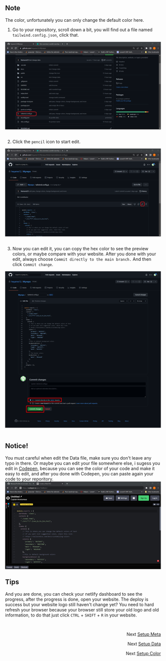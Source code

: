 ## Note
<p align="justify">
The color, unfortunately you can only change the default color here. 
</p>

1. Go to your repository, scroll down a bit, you will find out a file named `tailwind.config.json`, click that.
 <img src="https://github.com/Nemure231/portare/blob/main/docs/COLOR_IMG/c1.png" align="center" />
<br><br>

2. Click the `pencil` icon to start edit.
 <img src="https://github.com/Nemure231/portare/blob/main/docs/COLOR_IMG/c2.png" align="center" />
<br><br>

3. Now you can edit it, you can copy the hex color to see the preview colors, or maybe compare with your website. 
After you done with your edit, always choose `Commit directly to the main branch.` And then click `Commit change`.
 <img src="https://github.com/Nemure231/portare/blob/main/docs/COLOR_IMG/c3.png" align="center" />
<br><br>

## Notice!
You must careful when edit the Data file, make sure you don't leave any typo in there. Or maybe you can edit your file somewhere else, i sugess you edit in [Codepen](https://codepen.io/pen/?editors=), because you can see the color of your code and make it easy to edit, and after you done with Codepen, you can paste again your code to your reporitory.
<img src="https://github.com/Nemure231/portare/blob/main/docs/COLOR_IMG/c4.png" align="center" />

## Tips
And you are done, you can check your netlify dashboard to see the progress, after the progress is done, open your website. The deploy is success but your website logo still haven't change yet? You need to hard refresh your browser because your browser still store your old logo and old information, to do that just click `CTRL` + `SHIFT` + `R` in your website.


<br>
<p align="right">Next
  <a align="right" href="https://github.com/Nemure231/portare/blob/main/docs/SETUP_META.md">
    Setup Meta
  </a>
</p>
<p align="right">Next
  <a align="right" href="https://github.com/Nemure231/portare/blob/main/docs/SETUP_DATA.md">
    Setup Data
  </a>
</p>
<p align="right">Next
  <a align="right" href="https://github.com/Nemure231/portare/blob/main/docs/SETUP_COLOR.md">
    Setup Color
  </a>
</p>

